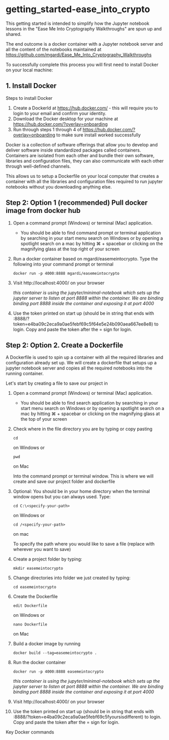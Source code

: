 # getting_started-ease_into_crypto

This getting started is intended to simplify how the Jupyter notebook lessons in the "Ease Me Into Cryptography Walkthroughs" are spun up and shared.

The end outcome is a docker container with a Jupyter notebook server and all the content of the notebooks maintained at https://github.com/mgardi/Ease_Me_Into_Cryptography_Walkthroughs

To successfully complete this process you will first need to install Docker on your local machine:

## 1. Install Docker

Steps to install Docker

1. Create a DockerId at https://hub.docker.com/ - this will require you to login to your email and confirm your identity.
2. Download the Docker desktop for your machine at https://hub.docker.com/?overlay=onboarding
3. Run through steps 1 through 4 of https://hub.docker.com/?overlay=onboarding to make sure install worked successfully

Docker is a collection of software offerings that allow you to develop and deliver software inside standardized packages called containers. Containers are isolated from each other and bundle their own software, libraries and configuration files, they can also communicate with each other through well-defined channels.

This allows us to setup a Dockerfile on your local computer that creates a container with all the libraries and configuration files required to run jupyter notebooks without you downloading anything else.

## Step 2: Option 1 (recommended) Pull docker image from docker hub

1. Open a command prompt (Windows) or terminal (Mac) application.

    * You should be able to find command prompt or terminal application by searching in your start menu search on Windows or by opening a spotlight search on a mac by hitting ⌘ + spacebar or clicking on the magnifying glass at the top right of your screen

2. Run a docker container based on mgardi/easemeintocrypto. Type the following into your command prompt or terminal
    ```
    docker run -p 4000:8888 mgardi/easemeintocrypto
    ```
3. Visit http://localhost:4000/ on your browser

    *this container is using the jupyter/minimal-notebook which sets up the jupyter server to listen at port 8888 within the container. We are binding binding port 8888 inside the container and exposing it at port 4000*

4. Use the token printed on start up (should be in string that ends with :8888/?token=e4ba09c2eca9a0ae5febf69c5f64e5e24b090aea667ee8e8) to login. Copy and paste the token after the = sign for login.

## Step 2: Option 2. Create a Dockerfile

A Dockerfile is used to spin up a container with all the required libraries and configuration already set up. We will create a dockerfile that setups up a jupyter notebook server and copies all the required notebooks into the running container.

Let's start by creating a file to save our project in
1. Open a command prompt (Windows) or terminal (Mac) application.

    * You should be able to find search application by searching in your start menu search on Windows or by opening a spotlight search on a mac by hitting ⌘ + spacebar or clicking on the magnifying glass at the top of your screen

2. Check where in the file directory you are by typing or copy pasting

    ```
    cd
    ```
    on Windows or

    ```
    pwd
    ```
    on Mac

    Into the command prompt or terminal window. This is where we will create and save our project folder and dockerfile

3. Optional: You should be in your home directory when the terminal window opens but you can always used. Type:
    ```
    cd C:\<specify-your-path>
    ```
    on Windows or

    ```
    cd /<specify-your-path>
    ```
    on mac

    To specify the path where you would like to save a file (replace <specify-your-path> with wherever you want to save)

4. Create a project folder by typing:
    ```
    mkdir easemeintocrypto
    ```
5. Change directories into folder we just created by typing:
    ```
    cd easemeintocrypto
    ```
6. Create the Dockerfile
    ```
    edit Dockerfile
    ```
    on Windows or

    ```
    nano Dockerfile
    ```
    on Mac

7. Build a docker image by running
    ```
    docker build --tag=easemeintocrypto .
    ```

8. Run the docker container
    ```
    docker run -p 4000:8888 easemeintocrypto
    ```
    *this container is using the jupyter/minimal-notebook which sets up the jupyter server to listen at port 8888 within the container. We are binding binding port 8888 inside the container and exposing it at port 4000*

9. Visit http://localhost:4000/ on your browser

10. Use the token printed on start up (should be in string that ends with :8888/?token=e4ba09c2eca9a0ae5febf69c5fyoursisdifferent) to login. Copy and paste the token after the = sign for login.

Key Docker commands
